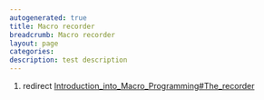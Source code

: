```yaml
---
autogenerated: true
title: Macro recorder
breadcrumb: Macro recorder
layout: page
categories: 
description: test description
---
```


1.  redirect [Introduction\_into\_Macro\_Programming\#The\_recorder](Introduction_into_Macro_Programming#The_recorder)
